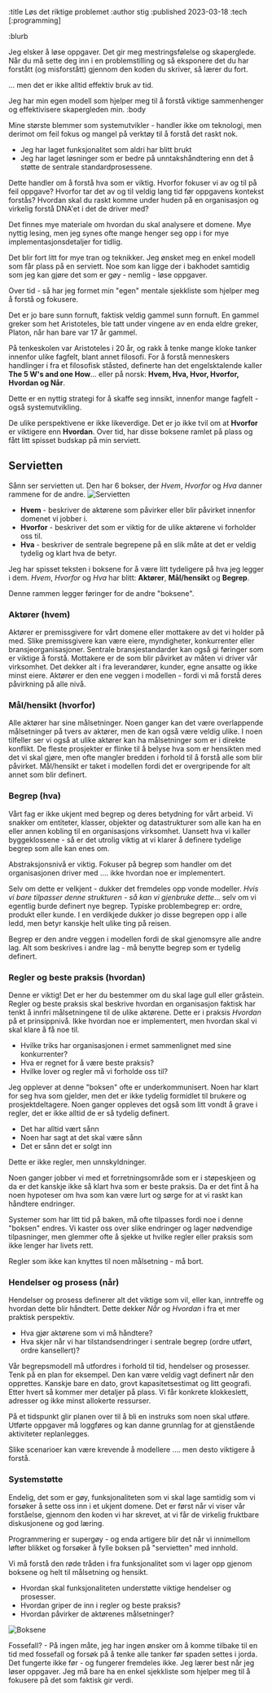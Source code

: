 :title Løs det riktige problemet
:author stig
:published 2023-03-18
:tech [:programming]

:blurb

Jeg elsker å løse oppgaver. Det gir meg mestringsfølelse og skaperglede. 
Når du må sette deg inn i en problemstilling og så eksponere det du har forstått (og misforstått) gjennom den koden du skriver, så lærer du fort. 

... men det er ikke alltid effektiv bruk av tid. 

Jeg har min egen modell som hjelper meg til å forstå viktige sammenhenger og effektivisere skapergleden min.
:body

Mine største blemmer som systemutvikler - handler ikke om teknologi, men derimot om feil fokus og mangel på verktøy til å forstå det raskt nok. 

* Jeg har laget funksjonalitet som aldri har blitt brukt 
* Jeg har laget løsninger som er bedre på unntakshåndtering enn det å støtte de sentrale standardprosessene.

Dette handler om å forstå hva som er viktig.
Hvorfor fokuser vi av og til på feil oppgave? Hvorfor tar det av og til veldig lang tid før oppgavens kontekst forstås?
Hvordan skal du raskt komme under huden på en organisasjon og virkelig forstå DNA'et i det de driver med? 

Det finnes mye materiale om hvordan du skal analysere et domene. Mye nyttig lesing, men jeg synes ofte mange henger seg opp i for mye implementasjonsdetaljer for tidlig. 

Det blir fort litt for mye tran og teknikker. Jeg ønsket meg en enkel modell som får plass på en serviett. 
Noe som kan ligge der i bakhodet samtidig som jeg kan gjøre det som er gøy - nemlig - løse oppgaver.  

Over tid - så har jeg formet min "egen" mentale sjekkliste som hjelper meg å forstå og fokusere. 

Det er jo bare sunn fornuft, faktisk veldig gammel sunn fornuft. 
En gammel greker som het Aristoteles, ble tatt under vingene av en enda eldre greker, Platon, når han bare var 17 år gammel. 

På tenkeskolen var Aristoteles i 20 år, og rakk å tenke mange kloke tanker innenfor ulike fagfelt, blant annet filosofi. 
For å forstå menneskers handlinger i fra et filosofisk ståsted, definerte han det engelsktalende kaller **The 5 W's and one How**... eller på norsk: **Hvem, Hva, Hvor, Hvorfor, Hvordan og Når**. 

Dette er en nyttig strategi for å skaffe seg innsikt, innenfor mange fagfelt - også systemutvikling. 

De ulike perspektivene er ikke likeverdige. Det er jo ikke tvil om at **Hvorfor** er viktigere enn **Hvordan**. 
Over tid, har disse boksene ramlet på plass og fått litt spisset budskap på min serviett.

## Servietten
Sånn ser servietten ut. Den har 6 bokser, der _Hvem_, _Hvorfor_ og _Hva_ danner rammene for de andre. 
![Servietten](/images/blogg/paper_all.png)

* **Hvem** - beskriver de aktørene som påvirker eller blir påvirket innenfor domenet vi jobber i.
* **Hvorfor** - beskriver det som er viktig for de ulike aktørene vi forholder oss til. 
* **Hva** - beskriver de sentrale begrepene på en slik måte at det er veldig tydelig og klart hva de betyr. 

Jeg har spisset teksten i boksene for å være litt tydeligere på hva jeg legger i dem.
_Hvem_, _Hvorfor_ og _Hva_ har blitt: **Aktører**, **Mål/hensikt** og **Begrep**. 

Denne rammen legger føringer for de andre "boksene". 

### Aktører (hvem)
Aktører er premissgivere for vårt domene eller mottakere av det vi holder på med. 
Slike premissgivere kan være eiere, myndigheter, konkurrenter eller bransjeorganisasjoner. Sentrale bransjestandarder kan også gi føringer som er viktige å forstå.
Mottakere er de som blir påvirket av måten vi driver vår virksomhet.
Det dekker alt i fra leverandører, kunder, egne ansatte og ikke minst eiere.
Aktører er den ene veggen i modellen - fordi vi må forstå deres påvirkning på alle nivå. 

### Mål/hensikt (hvorfor)
Alle aktører har sine målsetninger.
Noen ganger kan det være overlappende målsetninger på tvers av aktører, men de kan også være veldig ulike. 
I noen tilfeller ser vi også at ulike aktører kan ha målsetninger som er i direkte konflikt. 
De fleste prosjekter er flinke til å belyse hva som er hensikten med det vi skal gjøre, men ofte mangler bredden i forhold til å forstå alle som blir påvirket. 
Mål/hensikt er taket i modellen fordi det er overgripende for alt annet som blir definert. 

### Begrep (hva)
Vårt fag er ikke ukjent med begrep og deres betydning for vårt arbeid. 
Vi snakker om entiteter, klasser, objekter og datastrukturer som alle kan ha en eller annen kobling til en organisasjons virksomhet. 
Uansett hva vi kaller byggeklossene - så er det utrolig viktig at vi klarer å definere tydelige begrep som alle kan enes om. 

Abstraksjonsnivå er viktig. Fokuser på begrep som handler om det organisasjonen driver med .... ikke hvordan noe er implementert. 

Selv om dette er velkjent - dukker det fremdeles opp vonde modeller. 
_Hvis vi bare tilpasser denne strukturen - så kan vi gjenbruke dette_... selv om vi egentlig burde definert nye begrep. 
Typiske problembegrep er: ordre, produkt eller kunde. 
I en verdikjede dukker jo disse begrepen opp i alle ledd, men betyr kanskje helt ulike ting på reisen. 

Begrep er den andre veggen i modellen fordi de skal gjenomsyre alle andre lag. Alt som beskrives i andre lag - må benytte begrep som er tydelig definert. 

### Regler og beste praksis (hvordan)
Denne er viktig! Det er her du bestemmer om du skal lage gull eller gråstein. 
Regler og beste praksis skal beskrive hvordan en organisasjon faktisk har tenkt å innfri målsetningene til de ulike aktørene. Dette er i praksis _Hvordan_ på et prinsippnivå. Ikke hvordan noe er implementert, men hvordan skal vi skal klare å få noe til.

* Hvilke triks har organisasjonen i ermet sammenlignet med sine konkurrenter?
* Hva er regnet for å være beste praksis?
* Hvilke lover og regler må vi forholde oss til? 

Jeg opplever at denne "boksen" ofte er underkommunisert. Noen har klart for seg hva som gjelder, men det er ikke tydelig formidlet til brukere og prosjektdeltagere.
Noen ganger oppleves det også som litt vondt å grave i regler, det er ikke alltid de er så tydelig definert. 
* Det har alltid vært sånn
* Noen har sagt at det skal være sånn
* Det er sånn det er solgt inn

Dette er ikke regler, men unnskyldninger. 

Noen ganger jobber vi med et forretningsområde som er i støpeskjeen og da er det kanskje ikke så klart hva som er beste praksis. 
Da er det fint å ha noen hypoteser om hva som kan være lurt og sørge for at vi raskt kan håndtere endringer. 

Systemer som har litt tid på baken, må ofte tilpasses fordi noe i denne "boksen" endres. Vi kaster oss over slike endringer og lager nødvendige tilpasninger, men glemmer ofte å sjekke ut hvilke regler eller praksis som ikke lenger har livets rett. 

Regler som ikke kan knyttes til noen målsetning - må bort. 

### Hendelser og prosess (når)
Hendelser og prosess definerer alt det viktige som vil, eller kan, inntreffe og hvordan dette blir håndtert. Dette dekker _Når_ og _Hvordan_ i fra et mer praktisk perspektiv. 

* Hva gjør aktørene som vi må håndtere?
* Hva skjer når vi har tilstandsendringer i sentrale begrep (ordre utført, ordre kansellert)?

Vår begrepsmodell må utfordres i forhold til tid, hendelser og prosesser. 
Tenk på en plan for eksempel. 
Den kan være veldig vagt definert når den opprettes. 
Kanskje bare en dato, grovt kapasitetsestimat og litt geografi. 
Etter hvert så kommer mer detaljer på plass. Vi får konkrete klokkeslett, adresser og ikke minst allokerte ressurser. 

På et tidspunkt glir planen over til å bli en instruks som noen skal utføre. 
Utførte oppgaver må loggføres og kan danne grunnlag for at gjenstående aktiviteter replanlegges. 

Slike scenarioer kan være krevende å modellere .... men desto viktigere å forstå. 

### Systemstøtte
Endelig, det som er gøy, funksjonaliteten som vi skal lage samtidig som vi forsøker å sette oss inn i et ukjent domene. 
Det er først når vi viser vår forståelse, gjennom den koden vi har skrevet, at vi får de virkelig fruktbare diskusjonene og god læring. 

Programmering er supergøy - og enda artigere blir det når vi innimellom løfter blikket og forsøker å fylle boksen på "servietten" med innhold. 

Vi må forstå den røde tråden i fra funksjonalitet som vi lager opp gjenom boksene
og helt til målsetning og hensikt.
* Hvordan skal funksjonaliteten understøtte viktige hendelser og
prosesser.
* Hvordan griper de inn i regler og beste praksis?
* Hvordan påvirker de aktørenes målsetninger?

![Boksene](/images/blogg/maal_og_hensikt.png)

Fossefall? - På ingen måte, jeg har ingen ønsker om å komme tilbake til en tid med fossefall og forsøk på å tenke alle tanker før spaden settes i jorda. 
Det fungerte ikke før - og fungerer fremdeles ikke. 
Jeg lærer best når jeg løser oppgaver. Jeg må bare ha en enkel sjekkliste som hjelper meg til å fokusere på det som faktisk gir verdi.
